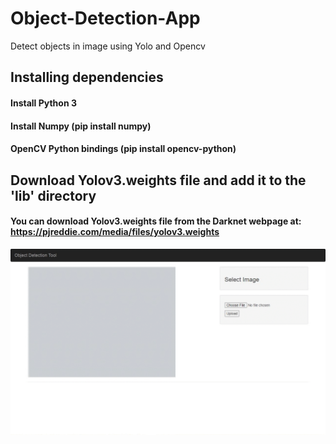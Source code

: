 # Object-Detection-App
Detect objects in image using Yolo and Opencv

## Installing dependencies
#### Install Python 3
#### Install Numpy (pip install numpy)
#### OpenCV Python bindings (pip install opencv-python)


## Download Yolov3.weights file and add it to the 'lib' directory
#### You can download Yolov3.weights file from the Darknet webpage at: https://pjreddie.com/media/files/yolov3.weights 

![Screenshot](imagex.gif)


